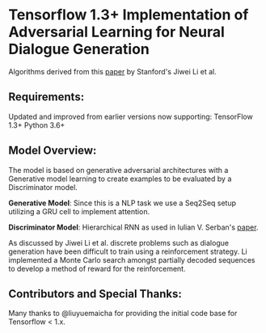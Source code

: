 # Tensorflow 1.3+ Implementation of Adversarial Learning for Neural Dialogue Generation

Algorithms derived from this [paper](https://arxiv.org/pdf/1701.06547.pdf) by Stanford's Jiwei Li et al.


## Requirements:
Updated and improved from earlier versions now supporting:
TensorFlow 1.3+  Python 3.6+



## Model Overview:
The model is based on generative adversarial architectures with a Generative model learning to create examples to be evaluated by a Discriminator model. 

**Generative Model**: Since this is a NLP task we use a Seq2Seq setup utilizing a GRU cell to implement attention.

**Discriminator Model**: Hierarchical RNN as used in Iulian V. Serban's [paper](http://www.aaai.org/ocs/index.php/AAAI/AAAI16/paper/download/11957/12160).

As discussed by Jiwei Li et al. discrete problems such as dialogue generation have been difficult to train using a reinforcement strategy. Li implemented a Monte Carlo search amongst partially decoded sequences to develop a method of reward for the reinforcement.


## Contributors and Special Thanks:
Many thanks to @liuyuemaicha for providing the initial code base for Tensorflow < 1.x.

